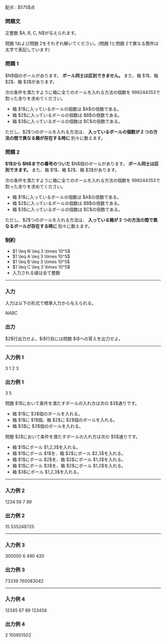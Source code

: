
<div>

<span>

<span>

<p>
配点 : $575$点
</p>

<div>

<section>

### **問題文**

<p>
正整数 $A, B, C, N$が与えられます。

問題 $1$および問題 $2$をそれぞれ解いてください。(問題 $1$と問題 $2$で異なる箇所は太字で表記しています)
</p>

</section>

</div>

<div>

<section>

### **問題 $1$**

<p>
$N$個のボールがあります。
<strong>
ボール同士は区別できません。
</strong>
また、箱 $1$、箱 $2$、箱 $3$があります。

次の条件を満たすように箱に全てのボールを入れる方法の個数を $998244353$で割った余りを求めてください。
</p>

<ul>

<li>
箱 $1$に入っているボールの個数は $A$の倍数である。
</li>

<li>
箱 $2$に入っているボールの個数は $B$の倍数である。
</li>

<li>
箱 $3$に入っているボールの個数は $C$の倍数である。
</li>

</ul>

<p>
ただし、$2$つのボールを入れる方法は、
<strong>
入っているボールの個数が 2 つの方法の間で異なる箱が存在する時に
</strong>
別々に数えます。
</p>

</section>

</div>

<div>

<section>

### **問題 $2$**

<p>

<strong>
$1$から $N$までの番号のついた
</strong>
$N$個のボールがあります。
<strong>
ボール同士は区別できます。
</strong>
また、箱 $1$、箱 $2$、箱 $3$があります。

次の条件を満たすように箱に全てのボールを入れる方法の個数を $998244353$で割った余りを求めてください。
</p>

<ul>

<li>
箱 $1$に入っているボールの個数は $A$の倍数である。
</li>

<li>
箱 $2$に入っているボールの個数は $B$の倍数である。
</li>

<li>
箱 $3$に入っているボールの個数は $C$の倍数である。
</li>

</ul>

<p>
ただし、$2$つのボールを入れる方法は、
<strong>
入っている箱が 2 つの方法の間で異なるボールが存在する時に
</strong>
別々に数えます。
</p>

</section>

</div>

<div>

<section>

### **制約**

<ul>

<li>
$1 \leq N \leq 3 \times 10^5$
</li>

<li>
$1 \leq A \leq 3 \times 10^5$
</li>

<li>
$1 \leq B \leq 3 \times 10^5$
</li>

<li>
$1 \leq C \leq 3 \times 10^5$
</li>

<li>
入力される値は全て整数
</li>

</ul>

</section>

</div>

---

<div>

<div>

<section>

### **入力**

<p>
入力は以下の形式で標準入力から与えられる。
</p>

<div>

$N$$A$$B$$C$
</div>

</section>

</div>

<div>

<section>

### **出力**

<p>
$2$行出力せよ。$i$行目には問題 $i$への答えを出力せよ。
</p>

</section>

</div>

</div>

---

<div>

<section>

### **入力例 1**

<div>

3 1 2 3

</div>

</section>

</div>

<div>

<section>

### **出力例 1**

<div>

3
5

</div>

<p>
問題 $1$において条件を満たすボールの入れ方は次の $3$通りです。
</p>

<ul>

<li>
箱 $1$に $3$個のボールを入れる。
</li>

<li>
箱 $1$に $1$個、箱 $2$に $2$個のボールを入れる。
</li>

<li>
箱 $3$に $3$個のボールを入れる。
</li>

</ul>

<p>
問題 $2$において条件を満たすボールの入れ方は次の $5$通りです。
</p>

<ul>

<li>
箱 $1$にボール $1,2,3$を入れる。
</li>

<li>
箱 $1$にボール $1$を、箱 $2$にボール $2,3$を入れる。
</li>

<li>
箱 $1$にボール $2$を、箱 $2$にボール $1,3$を入れる。
</li>

<li>
箱 $1$にボール $3$を、箱 $2$にボール $1,2$を入れる。
</li>

<li>
箱 $3$にボール $1,2,3$を入れる。
</li>

</ul>

</section>

</div>

---

<div>

<section>

### **入力例 2**

<div>

1234 56 7 89

</div>

</section>

</div>

<div>

<section>

### **出力例 2**

<div>

15
535248725

</div>

</section>

</div>

---

<div>

<section>

### **入力例 3**

<div>

300000 6 490 420

</div>

</section>

</div>

<div>

<section>

### **出力例 3**

<div>

73339
760083042

</div>

</section>

</div>

---

<div>

<section>

### **入力例 4**

<div>

12345 67 89 123456

</div>

</section>

</div>

<div>

<section>

### **出力例 4**

<div>

2
150951502

</div>

</section>

</div>

</span>

</span>

</div>
